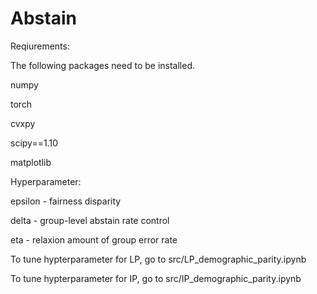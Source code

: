 # Abstain

Reqiurements:

The following packages need to be installed.

numpy

torch

cvxpy

scipy==1.10

matplotlib



Hyperparameter:

epsilon - fairness disparity

delta - group-level abstain rate control

eta - relaxion amount of group error rate


To tune hypterparameter for LP, go to src/LP_demographic_parity.ipynb

To tune hypterparameter for IP, go to src/IP_demographic_parity.ipynb
